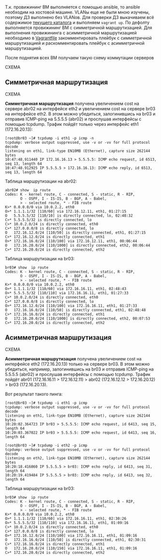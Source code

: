 Т.к. провижининг ВМ выполняется с помощью ansible, то  ansible необходим на хостовой машине. VLANы еще не были мною изучены, поэтому ДЗ выполнено без VLANов. Для проверки ДЗ выкачиваем всё содержимое [текущего каталога](https://github.com/timlok/otus-linux/tree/master/homework/20_ospf) и выполняем ```vagrant up```. По дефолту выполняется провижининг ВМ с симметричной маршрутизацией. Для выполнения провижининга с асимметричной маршрутизацией необходимо в [Vagrantfile](Vagrantfile) закомментировать плейбук с симметричной маршрутизацией и раскомментировать плейбук с асимметричной маршрутизацией.

После поднятия всех ВМ получаем такую схему коммутации серверов

СХЕМА

## Симметричная маршрутизация

СХЕМА

**Симметричная маршрутизация** получена увеличением cost на сервере abr02 на интерфейсе eth2 и увеличением cost на сервере br03 на интерфейсе eth2. В этом можно убедиться, залогинившись на br03 и отправив ICMP-ping на 5.5.5.5 (abr02) и прослушав интерфейсы с помощью tcpdump. Трафик пойдёт только через интерфейс eth1 (172.16.20.13):

```
[root@br03 ~]# tcpdump -i eth1 -p icmp -n
tcpdump: verbose output suppressed, use -v or -vv for full protocol decode
listening on eth1, link-type EN10MB (Ethernet), capture size 262144 bytes
10:47:48.911440 IP 172.16.16.13 > 5.5.5.5: ICMP echo request, id 6513, seq 13, length 64
10:47:48.912925 IP 5.5.5.5 > 172.16.16.13: ICMP echo reply, id 6513, seq 13, length 64
```

Таблица маршрутизации на abr02:

```
abr02# show  ip route
Codes: K - kernel route, C - connected, S - static, R - RIP,
       O - OSPF, I - IS-IS, B - BGP, A - Babel,
       > - selected route, * - FIB route
K>* 0.0.0.0/0 via 10.0.2.2, eth0
O>* 1.1.1.1/32 [110/60] via 172.16.12.11, eth1, 01:27:15
O   5.5.5.5/32 [110/10] is directly connected, lo, 02:48:32
C>* 5.5.5.5/32 is directly connected, lo
C>* 10.0.2.0/24 is directly connected, eth0
C>* 127.0.0.0/8 is directly connected, lo
O   172.16.12.0/24 [110/50] is directly connected, eth1, 01:27:15
C>* 172.16.12.0/24 is directly connected, eth1
O>* 172.16.16.0/24 [110/100] via 172.16.12.11, eth1, 00:06:44
O   172.16.20.0/24 [110/1000] is directly connected, eth2, 00:06:44
C>* 172.16.20.0/24 is directly connected, eth2
```

Таблица маршрутизации на br03:

```
br03# show  ip route
Codes: K - kernel route, C - connected, S - static, R - RIP,
       O - OSPF, I - IS-IS, B - BGP, A - Babel,
       > - selected route, * - FIB route
K>* 0.0.0.0/0 via 10.0.2.2, eth0
O>* 1.1.1.1/32 [110/60] via 172.16.16.11, eth1, 02:48:43
O>* 5.5.5.5/32 [110/110] via 172.16.16.11, eth1, 01:27:33
C>* 10.0.2.0/24 is directly connected, eth0
C>* 127.0.0.0/8 is directly connected, lo
O>* 172.16.12.0/24 [110/100] via 172.16.16.11, eth1, 01:27:33
O   172.16.16.0/24 [110/50] is directly connected, eth1, 02:48:48
C>* 172.16.16.0/24 is directly connected, eth1
O   172.16.20.0/24 [110/1000] is directly connected, eth2, 00:07:53
C>* 172.16.20.0/24 is directly connected, eth2
```



## Асимметричная маршрутизация

СХЕМА

**Асимметричная маршрутизация** получена увеличением cost на интерфейсе eth2 (172.16.20.13) только на сервере br03. В этом можно убедиться, например, залогинившись на br03 и отправив ICMP-ping на 5.5.5.5 (abr02) и прослушав интерфейсы с помощью tcpdump. Трафик пойдёт abr01 (172.16.16.11 > 172.16.12.11) > abr02 (172.16.12.12 > 172.16.20.12) > br03 (172.16.20.13).

Вот результат такого пинга:

```
[root@br03 ~]# tcpdump -i eth1 -p icmp
tcpdump: verbose output suppressed, use -v or -vv for full protocol decode
listening on eth1, link-type EN10MB (Ethernet), capture size 262144 bytes
10:20:02.364723 IP br03 > 5.5.5.5: ICMP echo request, id 6413, seq 15, length 64
10:20:03.367022 IP br03 > 5.5.5.5: ICMP echo request, id 6413, seq 16, length 64
```

```
[root@br03 ~]# tcpdump -i eth2 -p icmp
tcpdump: verbose output suppressed, use -v or -vv for full protocol decode
listening on eth2, link-type EN10MB (Ethernet), capture size 262144 bytes
10:20:18.416860 IP 5.5.5.5 > br03: ICMP echo reply, id 6413, seq 31, length 64
10:20:19.419484 IP 5.5.5.5 > br03: ICMP echo reply, id 6413, seq 32, length 64
```

Таблица маршрутизации на br03:

```
br03# show  ip route
Codes: K - kernel route, C - connected, S - static, R - RIP,
       O - OSPF, I - IS-IS, B - BGP, A - Babel,
       > - selected route, * - FIB route
K>* 0.0.0.0/0 via 10.0.2.2, eth0
O>* 1.1.1.1/32 [110/60] via 172.16.16.11, eth1, 02:30:26
O>* 5.5.5.5/32 [110/110] via 172.16.16.11, eth1, 01:09:16
C>* 10.0.2.0/24 is directly connected, eth0
C>* 127.0.0.0/8 is directly connected, lo
O>* 172.16.12.0/24 [110/100] via 172.16.16.11, eth1, 01:09:16
O   172.16.16.0/24 [110/50] is directly connected, eth1, 02:30:31
C>* 172.16.16.0/24 is directly connected, eth1
O   172.16.20.0/24 [110/150] via 172.16.16.11, eth1, 01:09:16
C>* 172.16.20.0/24 is directly connected, eth2
```

